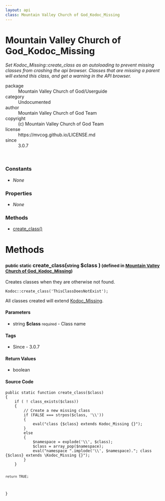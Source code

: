 ```yaml
---
layout: api
class: Mountain Valley Church of God_Kodoc_Missing
---
```

<h1>Mountain Valley Church of God_Kodoc_Missing</h1>
<p>
<i><p>Set Kodoc_Missing::create_class as an autoloading to prevent missing classes
from crashing the api browser.  Classes that are missing a parent will
extend this class, and get a warning in the API browser.</p>
</i>
</p>
<dl class='tags'>
<dt>package</dt>
<dd>Mountain Valley Church of God/Userguide</dd>
<dt>category</dt>
<dd>Undocumented</dd>
<dt>author</dt>
<dd>Mountain Valley Church of God Team</dd>
<dt>copyright</dt>
<dd>(c) Mountain Valley Church of God Team</dd>
<dt>license</dt>
<dd>https://mvcog.github.io/LICENSE.md</dd>
<dt>since</dt>
<dd>3.0.7</dd>
</dl>
<br />
<div class='toc row d-none d-sm-flex d-md-flex d-lg-flex d-xl-flex'>
<div class='constants col-4'>
<h3>Constants</h3>
<ul>
<li>
<em>None</em>
</li>
</ul>
</div>
<div class='properties col-4'>
<h3>Properties</h3>
<ul>
<li>
<em>None</em>
</li>
</ul>
</div>
<div class='methods col-4'>
<h3>Methods</h3>
<ul>
<li>
<a href="#create_class">create_class()</a>
</li>

</ul>
</div>
</div>
<h1 id='methods'>Methods</h1>
<div class='methods'>

<div class='method'>
<h3 id="create_class"><small>public static</small>  create_class(<small>string</small> <span class="param" title="Class name">$class</span> )<small> (defined in <a href='/documentation/api/Mountain Valley Church of God_Kodoc_Missing'>Mountain Valley Church of God_Kodoc_Missing</a>)</small></h3>
<div class='description'><p>Creates classes when they are otherwise not found.</p>

<pre><code>Kodoc::create_class('ThisClassDoesNotExist');
</code></pre>

<p class="note">All classes created will extend <a href="/index.php/">Kodoc_Missing</a>.</p>
</div>
<h4>Parameters</h4>
<ul>
<li>
 <span class="blue">string </span><strong> $class</strong> <small>required</small> - Class name</li>
</ul>
<h4>Tags</h4>
<ul class='tags'>
<li>Since - 3.0.7</li>
</ul>
<h4>Return Values</h4>
<ul class='return'>
<li>
<span class='blue'>boolean</span>  
</li></ul>
<div class="method-source">
<h4>Source Code</h4>
<pre>
<code class="language-php">public static function create_class($class)
{
	if ( ! class_exists($class))
	{
		// Create a new missing class
		if (FALSE === strpos($class, &#039;\\&#039;))
		{
			eval(&quot;class {$class} extends Kodoc_Missing {}&quot;);
		}
		else
		{
			$namespace = explode(&#039;\\&#039;, $class);
			$class = array_pop($namespace);
			eval(&quot;namespace &quot;.implode(&#039;\\&#039;, $namespace).&quot;; class {$class} extends \Kodoc_Missing {}&quot;);
		}
	}

	return TRUE;
}</code>
</pre>
</div>
</div>
</div>